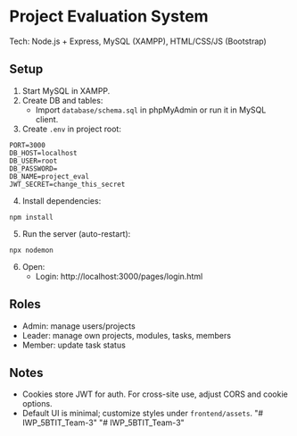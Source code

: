 # Project Evaluation System

Tech: Node.js + Express, MySQL (XAMPP), HTML/CSS/JS (Bootstrap)

## Setup
1. Start MySQL in XAMPP.
2. Create DB and tables:
	- Import `database/schema.sql` in phpMyAdmin or run it in MySQL client.
3. Create `.env` in project root:
```
PORT=3000
DB_HOST=localhost
DB_USER=root
DB_PASSWORD=
DB_NAME=project_eval
JWT_SECRET=change_this_secret
```
4. Install dependencies:
```
npm install
```
5. Run the server (auto-restart):
```
npx nodemon
```
6. Open:
	- Login: http://localhost:3000/pages/login.html

## Roles
- Admin: manage users/projects
- Leader: manage own projects, modules, tasks, members
- Member: update task status

## Notes
- Cookies store JWT for auth. For cross-site use, adjust CORS and cookie options.
- Default UI is minimal; customize styles under `frontend/assets`.
"# IWP_5BTIT_Team-3" 
"# IWP_5BTIT_Team-3" 
